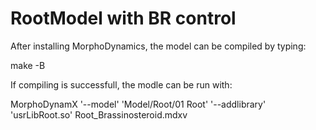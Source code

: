 # RootModel with BR control

After installing MorphoDynamics, the model can be compiled by typing:

make -B

If compiling is successfull, the modle can be run with:

MorphoDynamX  '--model' 'Model/Root/01 Root' '--addlibrary' 'usrLibRoot.so' Root_Brassinosteroid.mdxv
